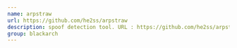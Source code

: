 ```yaml
---
name: arpstraw
url: https://github.com/he2ss/arpstraw
description: spoof detection tool. URL : https://github.com/he2ss/arpstraw Groups : blackarch blackarch-defensive blackarch-sniffer
group: blackarch
---
```

